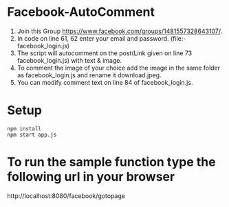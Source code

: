 # Facebook-AutoComment

1) Join this Group https://www.facebook.com/groups/1481557328643107/.
2) In code on line 61, 62 enter your email and password. (file:- facebook_login.js)
3) The script will autocomment on the post(Link given on line 73 facebook_login.js) with text & image.
4) To comment the image of your choice add the image in the same folder as facebook_login.js and rename it download.jpeg.
5) You can modify comment text on line 84 of facebook_login.js.

# Setup
```
npm install
npm start app.js
```


# To run the sample function type the following url in your browser

http://localhost:8080/facebook/gotopage
